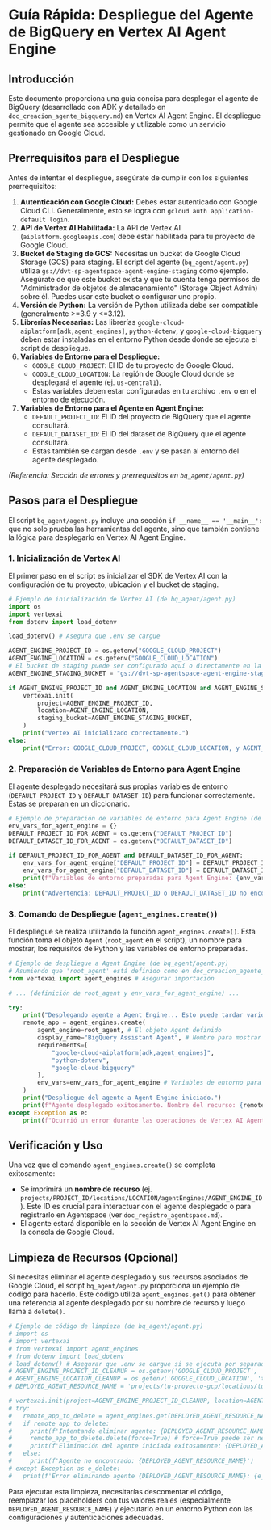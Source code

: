 # Guía Rápida: Despliegue del Agente de BigQuery en Vertex AI Agent Engine

## Introducción

Este documento proporciona una guía concisa para desplegar el agente de BigQuery (desarrollado con ADK y detallado en `doc_creacion_agente_bigquery.md`) en Vertex AI Agent Engine. El despliegue permite que el agente sea accesible y utilizable como un servicio gestionado en Google Cloud.

## Prerrequisitos para el Despliegue

Antes de intentar el despliegue, asegúrate de cumplir con los siguientes prerrequisitos:

1.  **Autenticación con Google Cloud:** Debes estar autenticado con Google Cloud CLI. Generalmente, esto se logra con `gcloud auth application-default login`.
2.  **API de Vertex AI Habilitada:** La API de Vertex AI (`aiplatform.googleapis.com`) debe estar habilitada para tu proyecto de Google Cloud.
3.  **Bucket de Staging de GCS:** Necesitas un bucket de Google Cloud Storage (GCS) para staging. El script del agente (`bq_agent/agent.py`) utiliza `gs://dvt-sp-agentspace-agent-engine-staging` como ejemplo. Asegúrate de que este bucket exista y que tu cuenta tenga permisos de "Administrador de objetos de almacenamiento" (Storage Object Admin) sobre él. Puedes usar este bucket o configurar uno propio.
4.  **Versión de Python:** La versión de Python utilizada debe ser compatible (generalmente >=3.9 y <=3.12).
5.  **Librerías Necesarias:** Las librerías `google-cloud-aiplatform[adk,agent_engines]`, `python-dotenv`, y `google-cloud-bigquery` deben estar instaladas en el entorno Python desde donde se ejecuta el script de despliegue.
6.  **Variables de Entorno para el Despliegue:**
    *   `GOOGLE_CLOUD_PROJECT`: El ID de tu proyecto de Google Cloud.
    *   `GOOGLE_CLOUD_LOCATION`: La región de Google Cloud donde se desplegará el agente (ej. `us-central1`).
    *   Estas variables deben estar configuradas en tu archivo `.env` o en el entorno de ejecución.
7.  **Variables de Entorno para el Agente en Agent Engine:**
    *   `DEFAULT_PROJECT_ID`: El ID del proyecto de BigQuery que el agente consultará.
    *   `DEFAULT_DATASET_ID`: El ID del dataset de BigQuery que el agente consultará.
    *   Estas también se cargan desde `.env` y se pasan al entorno del agente desplegado.

*(Referencia: Sección de errores y prerrequisitos en `bq_agent/agent.py`)*

## Pasos para el Despliegue

El script `bq_agent/agent.py` incluye una sección `if __name__ == '__main__':` que no solo prueba las herramientas del agente, sino que también contiene la lógica para desplegarlo en Vertex AI Agent Engine.

### 1. Inicialización de Vertex AI

El primer paso en el script es inicializar el SDK de Vertex AI con la configuración de tu proyecto, ubicación y el bucket de staging.

```python
# Ejemplo de inicialización de Vertex AI (de bq_agent/agent.py)
import os
import vertexai
from dotenv import load_dotenv

load_dotenv() # Asegura que .env se cargue

AGENT_ENGINE_PROJECT_ID = os.getenv("GOOGLE_CLOUD_PROJECT")
AGENT_ENGINE_LOCATION = os.getenv("GOOGLE_CLOUD_LOCATION")
# El bucket de staging puede ser configurado aquí o directamente en la llamada init
AGENT_ENGINE_STAGING_BUCKET = "gs://dvt-sp-agentspace-agent-engine-staging" # Ejemplo

if AGENT_ENGINE_PROJECT_ID and AGENT_ENGINE_LOCATION and AGENT_ENGINE_STAGING_BUCKET:
    vertexai.init(
        project=AGENT_ENGINE_PROJECT_ID,
        location=AGENT_ENGINE_LOCATION,
        staging_bucket=AGENT_ENGINE_STAGING_BUCKET,
    )
    print("Vertex AI inicializado correctamente.")
else:
    print("Error: GOOGLE_CLOUD_PROJECT, GOOGLE_CLOUD_LOCATION, y AGENT_ENGINE_STAGING_BUCKET deben estar configurados.")
```

### 2. Preparación de Variables de Entorno para Agent Engine

El agente desplegado necesitará sus propias variables de entorno (`DEFAULT_PROJECT_ID` y `DEFAULT_DATASET_ID`) para funcionar correctamente. Estas se preparan en un diccionario.

```python
# Ejemplo de preparación de variables de entorno para Agent Engine (de bq_agent/agent.py)
env_vars_for_agent_engine = {}
DEFAULT_PROJECT_ID_FOR_AGENT = os.getenv("DEFAULT_PROJECT_ID")
DEFAULT_DATASET_ID_FOR_AGENT = os.getenv("DEFAULT_DATASET_ID")

if DEFAULT_PROJECT_ID_FOR_AGENT and DEFAULT_DATASET_ID_FOR_AGENT:
    env_vars_for_agent_engine["DEFAULT_PROJECT_ID"] = DEFAULT_PROJECT_ID_FOR_AGENT
    env_vars_for_agent_engine["DEFAULT_DATASET_ID"] = DEFAULT_DATASET_ID_FOR_AGENT
    print(f"Variables de entorno preparadas para Agent Engine: {env_vars_for_agent_engine}")
else:
    print("Advertencia: DEFAULT_PROJECT_ID o DEFAULT_DATASET_ID no encontrados. Las variables de entorno para Agent Engine podrían estar incompletas.")
```

### 3. Comando de Despliegue (`agent_engines.create()`)

El despliegue se realiza utilizando la función `agent_engines.create()`. Esta función toma el objeto `Agent` (`root_agent` en el script), un nombre para mostrar, los requisitos de Python y las variables de entorno preparadas.

```python
# Ejemplo de despliegue a Agent Engine (de bq_agent/agent.py)
# Asumiendo que 'root_agent' está definido como en doc_creacion_agente_bigquery.md
from vertexai import agent_engines # Asegurar importación

# ... (definición de root_agent y env_vars_for_agent_engine) ...

try:
    print("Desplegando agente a Agent Engine... Esto puede tardar varios minutos.")
    remote_app = agent_engines.create(
        agent_engine=root_agent, # El objeto Agent definido
        display_name="BigQuery Assistant Agent", # Nombre para mostrar en la consola
        requirements=[
            "google-cloud-aiplatform[adk,agent_engines]",
            "python-dotenv",
            "google-cloud-bigquery"
        ],
        env_vars=env_vars_for_agent_engine # Variables de entorno para el agente desplegado
    )
    print("Despliegue del agente a Agent Engine iniciado.")
    print(f"Agente desplegado exitosamente. Nombre del recurso: {remote_app.resource_name}")
except Exception as e:
    print(f"Ocurrió un error durante las operaciones de Vertex AI Agent Engine: {e}")
```

## Verificación y Uso

Una vez que el comando `agent_engines.create()` se completa exitosamente:

*   Se imprimirá un **nombre de recurso** (ej. `projects/PROJECT_ID/locations/LOCATION/agentEngines/AGENT_ENGINE_ID`). Este ID es crucial para interactuar con el agente desplegado o para registrarlo en Agentspace (ver `doc_registro_agentspace.md`).
*   El agente estará disponible en la sección de Vertex AI Agent Engine en la consola de Google Cloud.

## Limpieza de Recursos (Opcional)

Si necesitas eliminar el agente desplegado y sus recursos asociados de Google Cloud, el script `bq_agent/agent.py` proporciona un ejemplo de código para hacerlo. Este código utiliza `agent_engines.get()` para obtener una referencia al agente desplegado por su nombre de recurso y luego llama a `delete()`.

```python
# Ejemplo de código de limpieza (de bq_agent/agent.py)
# import os
# import vertexai
# from vertexai import agent_engines
# from dotenv import load_dotenv
# load_dotenv() # Asegurar que .env se cargue si se ejecuta por separado
# AGENT_ENGINE_PROJECT_ID_CLEANUP = os.getenv('GOOGLE_CLOUD_PROJECT', 'tu-proyecto-gcp')
# AGENT_ENGINE_LOCATION_CLEANUP = os.getenv('GOOGLE_CLOUD_LOCATION', 'tu-region')
# DEPLOYED_AGENT_RESOURCE_NAME = 'projects/tu-proyecto-gcp/locations/tu-region/agentEngines/tu-id-agente' # Reemplazar con el nombre real

# vertexai.init(project=AGENT_ENGINE_PROJECT_ID_CLEANUP, location=AGENT_ENGINE_LOCATION_CLEANUP)
# try:
#   remote_app_to_delete = agent_engines.get(DEPLOYED_AGENT_RESOURCE_NAME)
#   if remote_app_to_delete:
#     print(f'Intentando eliminar agente: {DEPLOYED_AGENT_RESOURCE_NAME}')
#     remote_app_to_delete.delete(force=True) # force=True puede ser necesario
#     print(f'Eliminación del agente iniciada exitosamente: {DEPLOYED_AGENT_RESOURCE_NAME}')
#   else:
#     print(f'Agente no encontrado: {DEPLOYED_AGENT_RESOURCE_NAME}')
# except Exception as e_delete:
#   print(f'Error eliminando agente {DEPLOYED_AGENT_RESOURCE_NAME}: {e_delete}')
```

Para ejecutar esta limpieza, necesitarías descomentar el código, reemplazar los placeholders con tus valores reales (especialmente `DEPLOYED_AGENT_RESOURCE_NAME`) y ejecutarlo en un entorno Python con las configuraciones y autenticaciones adecuadas.